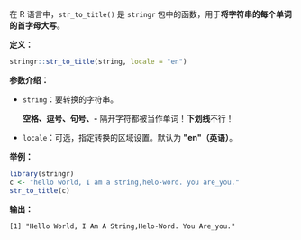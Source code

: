在 R 语言中，`str_to_title()` 是 `stringr` 包中的函数，用于**将字符串的每个单词的首字母大写**。

**定义：**
```r
stringr::str_to_title(string, locale = "en")
```

**参数介绍：**
- `string`：要转换的字符串。 

	**空格、逗号、句号、-** 隔开字符都被当作单词！**下划线**不行！

- `locale`：可选，指定转换的区域设置。默认为 **"en"（英语）**。

**举例：**
```r
library(stringr)
c <- "hello world, I am a string,helo-word. you are_you."
str_to_title(c)
```

**输出：**
```
[1] "Hello World, I Am A String,Helo-Word. You Are_you."
```
